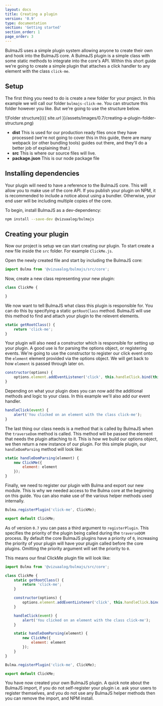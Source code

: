 ```yaml
---
layout: docs
title: Creating a plugin
version: '0.9'
type: documentation
section: 'Getting started'
section_order: 1
page_order: 3
---
```


BulmaJS uses a simple plugin system allowing anyone to create their own and hook into the BulmaJS core. A BulmaJS plugin is a simple class with some static methods to integrate into the core's API. Within this short guide we're going to create a simple plugin that attaches a click handler to any element with the class `click-me`.

## Setup
The first thing you need to do is create a new folder for your project. In this example we will call our folder `bulmajs-click-me`. You can structure this folder however you like. But we're going to use the structure below.

![Folder structure]({{ site.url }}/assets/images/0.7/creating-a-plugin-folder-structure.png)

+ **dist** This is used for our production ready files once they have processed (we're not going to cover this in this guide, there are many webpack (or other bundling tools) guides out there, and they'll do a better job of explaining that.)
+ **src** This is where our source files will live.
+ **package.json** This is our node package file

## Installing dependencies
Your plugin will need to have a reference to the BulmaJS core. This will allow you to make use of the core API. If you publish your plugin on NPM, it is recommended to include a notice about using a bundler. Otherwise, your end user will be including multiple copies of the core.

To begin, install BulmaJS as a dev-dependency:
```bash
npm install --save-dev @vizuaalog/bulmajs
```

## Creating your plugin
Now our project is setup we can start creating our plugin. To start create a new file inside the `src` folder. For example `ClickMe.js`.

Open the newly created file and start by including the BulmaJS core:
```javascript
import Bulma from '@vizuaalog/bulmajs/src/core';
```

Now, create a new class representing your new plugin:
```javascript
class ClickMe {

}
```

We now want to tell BulmaJS what class this plugin is responsible for. You can do this by specifying a static `getRootClass` method. BulmaJS will use this method to find and attach your plugin to the relevent elements.

```javascript
static getRootClass() {
    return 'click-me';
}
```

Your plugin will also need a constructor which is responsible for setting up your plugin. A good use is for parsing the options object, or registering events. We're going to use the constructor to register our click event onto the `element` element provided via the options object. We will get back to how `element` is passed through later on.

```javascript
constructor(options) {
    options.element.addEventListener('click', this.handleClick.bind(this));
}
```

Depending on what your plugin does you can now add the additional methods and logic to your class. In this example we'll also add our event handler.

```javascript
handleClick(event) {
    alert('You clicked on an element with the class click-me');
}
```

The last thing our class needs is a method that is called by BulmaJS when the `traverseDom` method is called. This method will be passed the element that needs the plugin attaching to it. This is how we build our options object, we then return a new instance of our plugin. For this simple plugin, our `handleDomParsing` method will look like:

```javascript
static handleDomParsing(element) {
    new ClickMe({
        element: element
    });
}
```

Finally, we need to register our plugin with Bulma and export our new module. This is why we needed access to the Bulma core at the beginning on this guide. You can also make use of the various helper methods used internally.

```javascript
Bulma.registerPlugin('click-me', ClickMe);

export default ClickMe;
```

As of version `0.7` you can pass a third argument to `registerPlugin`. This specifies the priority of the plugin being called during the `traverseDOM` process. By default the core BulmaJS plugins have a priority of `0`, increasing the priority of your plugin will have your plugin called before the core plugins. Omitting the priority argument will set the priority to `0`.

This means our final ClickMe plugin file will look like:

```javascript
import Bulma from '@vizuaalog/bulmajs/src/core';

class ClickMe {
    static getRootClass() {
        return 'click-me';
    }

    constructor(options) {
        options.element.addEventListener('click', this.handleClick.bind(this));
    }

    handleClick(event) {
        alert('You clicked on an element with the class click-me');
    }

    static handleDomParsing(element) {
        new ClickMe({
            element: element
        });
    }
}

Bulma.registerPlugin('click-me', ClickMe);

export default ClickMe;
```

You have now created your own BulmaJS plugin. A quick note about the BulmaJS import, if you do not self-register your plugin i.e. ask your users to register themselves, and you do not use any BulmaJS helper methods then you can remove the import, and NPM install.